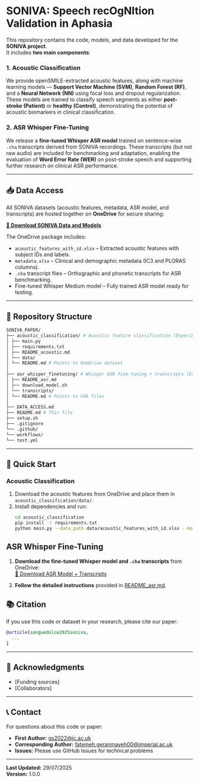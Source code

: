 # SONIVA: Speech recOgNItion Validation in Aphasia

This repository contains the code, models, and data developed for the **SONIVA project**.  
It includes **two main components**:

### 1. Acoustic Classification
We provide openSMILE-extracted acoustic features, along with machine learning models — **Support Vector Machine (SVM)**, **Random Forest (RF)**, and a **Neural Network (NN)** using focal loss and dropout regularization. These models are trained to classify speech segments as either **post-stroke (Patient)** or **healthy (Control)**, demonstrating the potential of acoustic biomarkers in clinical classification.

### 2. ASR Whisper Fine-Tuning
We release a **fine-tuned Whisper ASR model** trained on sentence-wise `.cha` transcripts derived from SONIVA recordings. These transcripts (but not raw audio) are included for benchmarking and adaptation, enabling the evaluation of **Word Error Rate (WER)** on post-stroke speech and supporting further research on clinical ASR performance.

---


## 📥 Data Access

All SONIVA datasets (acoustic features, metadata, ASR model, and transcripts) are hosted together on **OneDrive** for secure sharing:

**[🔗 Download SONIVA Data and Models](https://imperiallondon-my.sharepoint.com/shared?id=%2Fpersonal%2Ffg00%5Fic%5Fac%5Fuk%2FDocuments%2FSpeech%5FRecognition%5Fshared%2FSONIVA%2F%280%29%20SONIVA%5FFor%5FPublication%20%28GIULIA%29%2FSONIVA%5FPAPER&sortField=LinkFilename&isAscending=true)**

The OneDrive package includes:
- `acoustic_features_with_id.xlsx` – Extracted acoustic features with subject IDs and labels.  
- `metadata.xlsx` – Clinical and demographic metadata (IC3 and PLORAS columns).  
- `.cha` transcript files – Orthographic and phonetic transcripts for ASR benchmarking.  
- Fine-tuned Whisper Medium model – Fully trained ASR model ready for testing.

---

## 📂 Repository Structure

```bash
SONIVA_PAPER/
├── acoustic_classification/ # Acoustic feature classification (Experiment 1)
│ ├── main.py
│ ├── requirements.txt
│ ├── README_acoustic.md
│ └── data/
│ └── README.md # Points to OneDrive dataset
│
├── asr_whisper_finetuning/ # Whisper ASR fine-tuning + transcripts (Experiment 2)
│ ├── README_asr.md
│ ├── download_model.sh
│ └── transcripts/
│ └── README.md # Points to CHA files
│
├── DATA_ACCESS.md
├── README.md # This file
├── setup.sh
├── .gitignore
└── .github/
└── workflows/
└── test.yml

```


---

## 🚀 Quick Start

### Acoustic Classification
1. Download the acoustic features from OneDrive and place them in `acoustic_classification/data/`.
2. Install dependencies and run:
   ```bash
   cd acoustic_classification
   pip install -r requirements.txt
   python main.py --data_path data/acoustic_features_with_id.xlsx --model all
   ```

## ASR Whisper Fine-Tuning

1. **Download the fine-tuned Whisper model and `.cha` transcripts** from OneDrive:  
   [🔗 Download ASR Model + Transcripts](https://imperiallondon-my.sharepoint.com/shared?id=%2Fpersonal%2Ffg00%5Fic%5Fac%5Fuk%2FDocuments%2FSpeech%5FRecognition%5Fshared%2FSONIVA%2F%280%29%20SONIVA%5FFor%5FPublication%20%28GIULIA%29%2FSONIVA%5FPAPER%2FWHISPER%5FMEDIUM%5FFINE%2DTUNED&sortField=LinkFilename&isAscending=true)

2. **Follow the detailed instructions** provided in [README_asr.md](asr_whisper_finetuning/README_asr.md).


## 📚 Citation
If you use this code or dataset in your research, please cite our paper:
```bibtex
@article{sanguedolce2025soniva,
  ...
}
```
---

## 🙏 Acknowledgments
- [Funding sources]
- [Collaborators]

---

## 📞 Contact
For questions about this code or paper:
- **First Author:** gs2022@ic.ac.uk
- **Corresponding Author:** fatemeh.geranmayeh00@imperial.ac.uk
- **Issues:** Please use GitHub Issues for technical problems

---

**Last Updated:** 29/07/2025  
**Version:** 1.0.0


